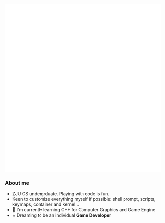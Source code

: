 ![Metrics](./github-metrics.svg)

### About me

- ZJU CS undergrduate. Playing with code is fun.
- Keen to customize everything myself if possible: shell prompt, scripts, keymaps, container and kernel...
- 🌱 I'm currently learning C++ for Computer Graphics and Game Engine
- ⭐ Dreaming to be an individual **Game Developer** 
